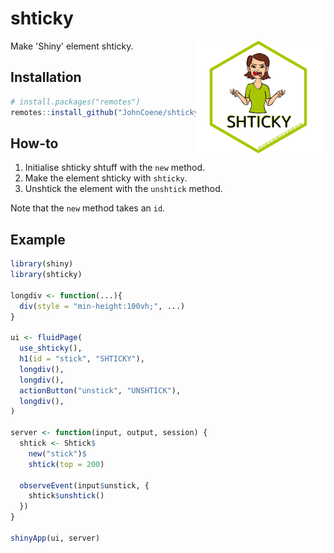 # shticky

<img src="./man/figures/logo.png" height="180px" align="right" />

Make 'Shiny' element shticky.

## Installation

``` r
# install.packages("remotes")
remotes::install_github("JohnCoene/shticky")
```

## How-to

1. Initialise shticky shtuff with the `new` method.
2. Make the element shticky with `shticky`.
3. Unshtick the element with the `unshtick` method.

Note that the `new` method takes an `id`.

## Example

``` r
library(shiny)
library(shticky)

longdiv <- function(...){
  div(style = "min-height:100vh;", ...)
}

ui <- fluidPage(
  use_shticky(),
  h1(id = "stick", "SHTICKY"),
  longdiv(),
  longdiv(),
  actionButton("unstick", "UNSHTICK"),
  longdiv(),
)

server <- function(input, output, session) {
  shtick <- Shtick$
    new("stick")$
    shtick(top = 200)

  observeEvent(input$unstick, {
    shtick$unshtick()
  })
}

shinyApp(ui, server)
```


